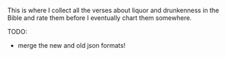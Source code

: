 This is where I collect all the verses about liquor and drunkenness in the Bible and rate them before I eventually chart them somewhere.

TODO:
- merge the new and old json formats!
